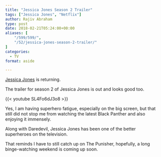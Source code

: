 ```yaml
---
title: "Jessica Jones Season 2 Trailer"
tags: ["Jessica Jones", "Netflix"]
author: Rajiv Abraham
type: post
date: 2018-02-21T05:24:00+00:00
aliases: [
    "/599/599/",
    "/52/jessica-jones-season-2-trailer/"
]
categories:
  - TV
format: aside

---
```

<p style="text-align: left;">
  <a href="https://www.imdb.com/title/tt2357547/" target="_blank" rel="noopener">Jessica Jones</a> is returning.
</p>

<p style="text-align: left;">
  The trailer for season 2 of Jessica Jones is out and looks good too.
</p>

{{< youtube SL4Fo6dJ3o8 >}}

<p style="text-align: left;">
  Yes, I am having superhero fatigue, especially on the big screen, but that still did not stop me from watching the latest Black Panther and also enjoying it immensely.
</p>

<p style="text-align: left;">
  Along with Daredevil, Jessica Jones has been one of the better superheroes on the television.
</p>

<p style="text-align: left;">
  That reminds I have to still catch up on The Punisher, hopefully, a long binge-watching weekend is coming up soon.
</p>